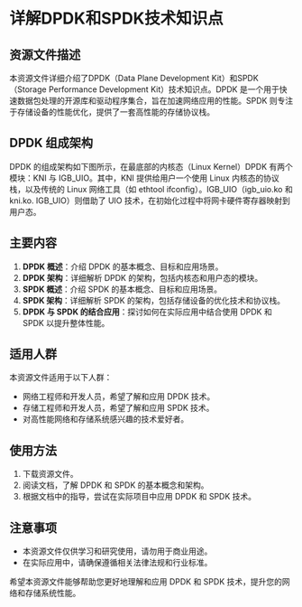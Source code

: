 # 详解DPDK和SPDK技术知识点

## 资源文件描述

本资源文件详细介绍了DPDK（Data Plane Development Kit）和SPDK（Storage Performance Development Kit）技术知识点。DPDK 是一个用于快速数据包处理的开源库和驱动程序集合，旨在加速网络应用的性能。SPDK 则专注于存储设备的性能优化，提供了一套高性能的存储协议栈。

## DPDK 组成架构

DPDK 的组成架构如下图所示，在最底部的内核态（Linux Kernel）DPDK 有两个模块：KNI 与 IGB_UIO。其中，KNI 提供给用户一个使用 Linux 内核态的协议栈，以及传统的 Linux 网络工具（如 ethtool ifconfig）。IGB_UIO（igb_uio.ko 和 kni.ko. IGB_UIO）则借助了 UIO 技术，在初始化过程中将网卡硬件寄存器映射到用户态。

## 主要内容

1. **DPDK 概述**：介绍 DPDK 的基本概念、目标和应用场景。
2. **DPDK 架构**：详细解析 DPDK 的架构，包括内核态和用户态的模块。
3. **SPDK 概述**：介绍 SPDK 的基本概念、目标和应用场景。
4. **SPDK 架构**：详细解析 SPDK 的架构，包括存储设备的优化技术和协议栈。
5. **DPDK 与 SPDK 的结合应用**：探讨如何在实际应用中结合使用 DPDK 和 SPDK 以提升整体性能。

## 适用人群

本资源文件适用于以下人群：

- 网络工程师和开发人员，希望了解和应用 DPDK 技术。
- 存储工程师和开发人员，希望了解和应用 SPDK 技术。
- 对高性能网络和存储系统感兴趣的技术爱好者。

## 使用方法

1. 下载资源文件。
2. 阅读文档，了解 DPDK 和 SPDK 的基本概念和架构。
3. 根据文档中的指导，尝试在实际项目中应用 DPDK 和 SPDK 技术。

## 注意事项

- 本资源文件仅供学习和研究使用，请勿用于商业用途。
- 在实际应用中，请确保遵循相关法律法规和行业标准。

希望本资源文件能够帮助您更好地理解和应用 DPDK 和 SPDK 技术，提升您的网络和存储系统性能。
